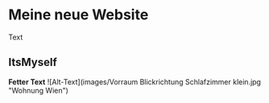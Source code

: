 # Meine neue Website 
Text
## ItsMyself
**Fetter Text**
![Alt-Text](images/Vorraum Blickrichtung Schlafzimmer klein.jpg "Wohnung Wien")
